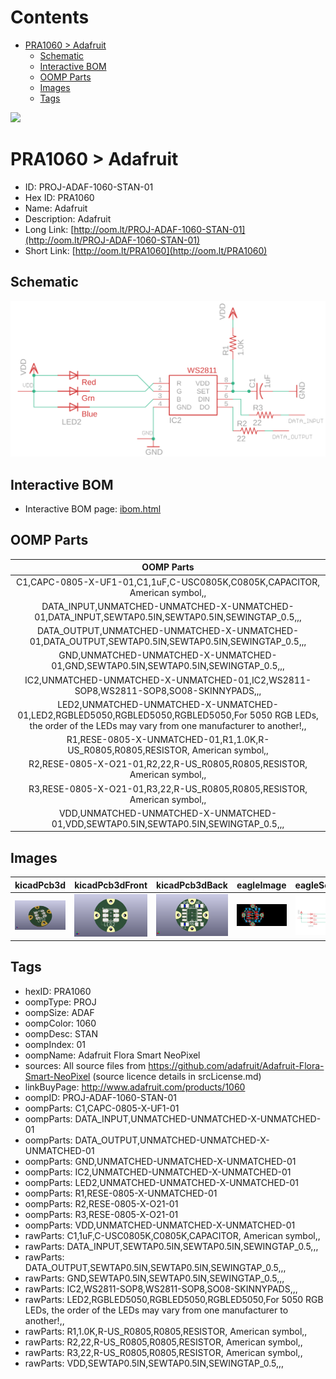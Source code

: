 



Contents
========

* [PRA1060 > Adafruit](#pra1060--adafruit)
	* [Schematic](#schematic)
	* [Interactive BOM](#interactive-bom)
	* [OOMP Parts](#oomp-parts)
	* [Images](#images)
	* [Tags](#tags)
  
![][im]
# PRA1060 > Adafruit

- ID: PROJ-ADAF-1060-STAN-01
- Hex ID: PRA1060
- Name: Adafruit
- Description: Adafruit
- Long Link: [http://oom.lt/PROJ-ADAF-1060-STAN-01](http://oom.lt/PROJ-ADAF-1060-STAN-01)
- Short Link: [http://oom.lt/PRA1060](http://oom.lt/PRA1060)

## Schematic
  
[![schem](eagleSchemImage.png)](eagleSchemImage.png)
## Interactive BOM

- Interactive BOM page: [ibom.html](https://htmlpreview.github.io/?https://github.com/oomlout/oomlout_OOMP_projects/blob/main/PROJ-ADAF-1060-STAN-01/kicad/bom/ibom.html)

## OOMP Parts
  

|OOMP Parts|
| :---: |
|C1,CAPC-0805-X-UF1-01,C1,1uF,C-USC0805K,C0805K,CAPACITOR, American symbol,,|
|DATA_INPUT,UNMATCHED-UNMATCHED-X-UNMATCHED-01,DATA_INPUT,SEWTAP0.5IN,SEWTAP0.5IN,SEWINGTAP_0.5,,,|
|DATA_OUTPUT,UNMATCHED-UNMATCHED-X-UNMATCHED-01,DATA_OUTPUT,SEWTAP0.5IN,SEWTAP0.5IN,SEWINGTAP_0.5,,,|
|GND,UNMATCHED-UNMATCHED-X-UNMATCHED-01,GND,SEWTAP0.5IN,SEWTAP0.5IN,SEWINGTAP_0.5,,,|
|IC2,UNMATCHED-UNMATCHED-X-UNMATCHED-01,IC2,WS2811-SOP8,WS2811-SOP8,SO08-SKINNYPADS,,,|
|LED2,UNMATCHED-UNMATCHED-X-UNMATCHED-01,LED2,RGBLED5050,RGBLED5050,RGBLED5050,For 5050 RGB LEDs, the order of the LEDs may vary from one manufacturer to another!,,|
|R1,RESE-0805-X-UNMATCHED-01,R1,1.0K,R-US_R0805,R0805,RESISTOR, American symbol,,|
|R2,RESE-0805-X-O21-01,R2,22,R-US_R0805,R0805,RESISTOR, American symbol,,|
|R3,RESE-0805-X-O21-01,R3,22,R-US_R0805,R0805,RESISTOR, American symbol,,|
|VDD,UNMATCHED-UNMATCHED-X-UNMATCHED-01,VDD,SEWTAP0.5IN,SEWTAP0.5IN,SEWINGTAP_0.5,,,|

## Images
  
  

|kicadPcb3d|kicadPcb3dFront|kicadPcb3dBack|eagleImage|eagleSchemImage|
| :---: | :---: | :---: | :---: | :---: |
|[![kicadPcb3d](kicadPcb3d_140.png)](kicadPcb3d.png)|[![kicadPcb3dFront](kicadPcb3dFront_140.png)](kicadPcb3dFront.png)|[![kicadPcb3dBack](kicadPcb3dBack_140.png)](kicadPcb3dBack.png)|[![eagleImage](eagleImage_140.png)](eagleImage.png)|[![eagleSchemImage](eagleSchemImage_140.png)](eagleSchemImage.png)|

## Tags

- hexID: PRA1060
- oompType: PROJ
- oompSize: ADAF
- oompColor: 1060
- oompDesc: STAN
- oompIndex: 01
- oompName: Adafruit Flora Smart NeoPixel
- sources: All source files from https://github.com/adafruit/Adafruit-Flora-Smart-NeoPixel (source licence details in srcLicense.md)
- linkBuyPage: http://www.adafruit.com/products/1060
- oompID: PROJ-ADAF-1060-STAN-01
- oompParts: C1,CAPC-0805-X-UF1-01
- oompParts: DATA_INPUT,UNMATCHED-UNMATCHED-X-UNMATCHED-01
- oompParts: DATA_OUTPUT,UNMATCHED-UNMATCHED-X-UNMATCHED-01
- oompParts: GND,UNMATCHED-UNMATCHED-X-UNMATCHED-01
- oompParts: IC2,UNMATCHED-UNMATCHED-X-UNMATCHED-01
- oompParts: LED2,UNMATCHED-UNMATCHED-X-UNMATCHED-01
- oompParts: R1,RESE-0805-X-UNMATCHED-01
- oompParts: R2,RESE-0805-X-O21-01
- oompParts: R3,RESE-0805-X-O21-01
- oompParts: VDD,UNMATCHED-UNMATCHED-X-UNMATCHED-01
- rawParts: C1,1uF,C-USC0805K,C0805K,CAPACITOR, American symbol,,
- rawParts: DATA_INPUT,SEWTAP0.5IN,SEWTAP0.5IN,SEWINGTAP_0.5,,,
- rawParts: DATA_OUTPUT,SEWTAP0.5IN,SEWTAP0.5IN,SEWINGTAP_0.5,,,
- rawParts: GND,SEWTAP0.5IN,SEWTAP0.5IN,SEWINGTAP_0.5,,,
- rawParts: IC2,WS2811-SOP8,WS2811-SOP8,SO08-SKINNYPADS,,,
- rawParts: LED2,RGBLED5050,RGBLED5050,RGBLED5050,For 5050 RGB LEDs, the order of the LEDs may vary from one manufacturer to another!,,
- rawParts: R1,1.0K,R-US_R0805,R0805,RESISTOR, American symbol,,
- rawParts: R2,22,R-US_R0805,R0805,RESISTOR, American symbol,,
- rawParts: R3,22,R-US_R0805,R0805,RESISTOR, American symbol,,
- rawParts: VDD,SEWTAP0.5IN,SEWTAP0.5IN,SEWINGTAP_0.5,,,



[im]: kicadPcb3d_450.png

